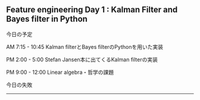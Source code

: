
## Feature engineering Day 1 : Kalman Filter and Bayes filter in Python

今日の予定

AM 7:15 - 10:45 Kalman filterとBayes filterのPythonを用いた実装

PM 2:00 - 5:00  Stefan Jansen本に出てくるKalman filterの実装

PM 9:00 - 12:00 Linear algebra・哲学の課題

今日の失敗


-----------------

